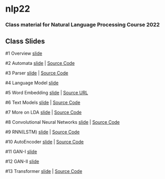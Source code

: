 # nlp22

### Class material for Natural Language Processing Course 2022

## Class Slides
#1 Overview [slide](https://info-ruc.github.io/nlp22/overview.pdf) 

#2 Automata [slide](https://info-ruc.github.io/nlp22/automata.pdf) 
| [Source Code](https://info-ruc.github.io/nlp22/auto.pl)

#3 Parser [slide](https://info-ruc.github.io/nlp22/parser.pdf) 
| [Source Code](https://info-ruc.github.io/nlp22/parser.pl)

#4 Language Model [slide](https://info-ruc.github.io/nlp22/lanmod.pdf) 

#5 Word Embedding [slide](https://info-ruc.github.io/nlp22/embedding.pdf) 
| [Source URL](https://blogs.mathworks.com/loren/2017/09/21/math-with-words-word-embeddings-with-matlab-and-text-analytics-toolbox)

#6 Text Models [slide](https://info-ruc.github.io/nlp22/textmodel.pdf) 
| [Source Code](https://info-ruc.github.io/nlp22/textmodel.zip)

#7 More on LDA [slide](https://info-ruc.github.io/nlp22/morelda.pdf) 
| [Source Code](https://info-ruc.github.io/nlp22/morelda.zip)

#8 Convolutional Neural Networks [slide](https://info-ruc.github.io/nlp22/dl-cnn.pdf) 
| [Source Code](https://info-ruc.github.io/nlp22/cnn.zip)

#9 RNN(LSTM) [slide](https://info-ruc.github.io/nlp22/dl-lstm.pdf) 
| [Source Code](https://info-ruc.github.io/nlp22/lstm.zip)

#10 AutoEncoder [slide](https://info-ruc.github.io/nlp22/dl-ae.pdf) 
| [Source Code](https://info-ruc.github.io/nlp22/ae.zip)

#11 GAN-I [slide](https://info-ruc.github.io/nlp22/dl-gan.pdf) 

#12 GAN-II [slide](https://info-ruc.github.io/nlp22/dl-gan2.pdf) 

#13 Transformer [slide](https://info-ruc.github.io/nlp22/transformer.pdf) 
| [Source Code](https://github.com/matlab-deep-learning/transformer-models)
